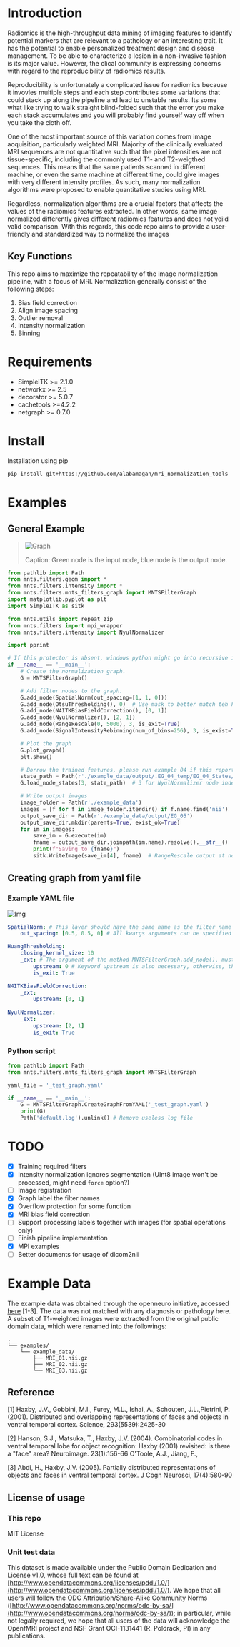 # Introduction

Radiomics is the high-throughput data mining of imaging features to identify potential markers that are relevant to a
pathology or an interesting trait. It has the potential to enable personalized treatment design and disease management.
To be able to characterize a lesion in a non-invasive fashion is its major value. However, the clical community is expressing concerns with regard to the reproducibility of radiomics results.

Reproducibility is unfortunately a complicated issue for radiomics because it invovles multiple steps and each step
contributes some variations that could stack up along the pipeline and lead to unstable results. Its some what like
trying to walk straight blind-folded such that the error you make each stack accumulates and you will probably find
yourself way off when you take the cloth off.

One of the most important source of this variation comes from image acquisition, particularly weighted MRI. Majority of
the clinically evaluated MRI sequences are not quantitative such that the pixel intensities are not tissue-specific,
including the commonly used T1- and T2-weigthed sequences. This means that the same patients scanned in different
machine, or even the same machine at different time, could give images with very different intensity profiles. As such, many normalization algorithms were proposed to enable quantitative studies using MRI.

Regardless, normalization algorithms are a crucial factors that affects the values of the radiomics features extracted.
In other words, same image normalized differently gives different radiomics features and does not yeild valid
comparison. With this regards, this code repo aims to provide a user-friendly and standardized way to normalize the
images

## Key Functions

This repo aims to maximize the repeatability of the image normalization pipeline, with a focus of MRI. Normalization
generally consist of the following steps:

1. Bias field correction
2. Align image spacing
3. Outlier removal
4. Intensity normalization
5. Binning

# Requirements

- SimpleITK >= 2.1.0
- networkx >= 2.5
- decorator >= 5.0.7
- cachetools >=4.2.2
- netgraph >= 0.7.0

# Install

Installation using pip

```bash
pip install git+https://github.com/alabamagan/mri_normalization_tools
```

# Examples

## General Example

> ![Graph](./img/05_graph.png)
>
> Caption: Green node is the input node, blue node is the output node.

```python
from pathlib import Path
from mnts.filters.geom import *
from mnts.filters.intensity import *
from mnts.filters.mnts_filters_graph import MNTSFilterGraph
import matplotlib.pyplot as plt
import SimpleITK as sitk

from mnts.utils import repeat_zip
from mnts.filters import mpi_wrapper
from mnts.filters.intensity import NyulNormalizer

import pprint

# If this protector is absent, windows python might go into recursive import loop.
if __name__ == '__main__':
    # Create the normalization graph.
    G = MNTSFilterGraph()

    # Add filter nodes to the graph.
    G.add_node(SpatialNorm(out_spacing=[1, 1, 0]))
    G.add_node(OtsuThresholding(), 0)  # Use mask to better match teh histograms
    G.add_node(N4ITKBiasFieldCorrection(), [0, 1])
    G.add_node(NyulNormalizer(), [2, 1])
    G.add_node(RangeRescale(0, 5000), 3, is_exit=True)
    G.add_node(SignalIntensityRebinning(num_of_bins=256), 3, is_exist=True)

    # Plot the graph
    G.plot_graph()
    plt.show()

    # Borrow the trained features, please run example 04 if this reports error.
    state_path = Path(r'./example_data/output/.EG_04_temp/EG_04_States/2_NyulNormalizer.npz')
    G.load_node_states(3, state_path)  # 3 for NyulNormalizer node index

    # Write output images
    image_folder = Path(r'./example_data')
    images = [f for f in image_folder.iterdir() if f.name.find('nii') != -1]
    output_save_dir = Path(r'./example_data/output/EG_05')
    output_save_dir.mkdir(parents=True, exist_ok=True)
    for im in images:
        save_im = G.execute(im)
        fname = output_save_dir.joinpath(im.name).resolve().__str__()
        print(f"Saving to {fname}")
        sitk.WriteImage(save_im[4], fname)  # RangeRescale output at node index 3
```

## Creating graph from yaml file

### Example YAML file

![Img](./img/07_graph.png)

```yaml
SpatialNorm: # This layer should have the same name as the filter name
    out_spacing: [0.5, 0.5, 0] # All kwargs arguments can be specified in this format

HuangThresholding:
    closing_kernel_size: 10
    _ext: # The argument of the method MNTSFilterGraph.add_node(), must be specified with _ext key
        upstream: 0 # Keyword upstream is also necessary, otherwise, the node will be see as an input node.
        is_exit: True

N4ITKBiasFieldCorrection:
    _ext:
        upstream: [0, 1]
  
NyulNormalizer:
    _ext:
        upstream: [2, 1]
        is_exit: True
```

### Python script

```python
from pathlib import Path
from mnts.filters.mnts_filters_graph import MNTSFilterGraph

yaml_file = '_test_graph.yaml'

if __name__ == '__main__':
    G = MNTSFilterGraph.CreateGraphFromYAML('_test_graph.yaml')
    print(G)
    Path('default.log').unlink() # Remove useless log file
```

# TODO

- [X] Training required filters
- [X] Intensity normalization ignores segmentation (UInt8 image won't be processed, might need `force` option?)
- [ ] Image registration
- [X] Graph label the filter names
- [X] Overflow protection for some function
- [X] MRI bias field correction
- [ ] Support processing labels together with images (for spatial operations only)
- [ ] Finish pipeline implementation
- [X] MPI examples
- [ ] Better documents for usage of dicom2nii

# Example Data

The example data was obtained through the openneuro initiative, accessed [here](https://openneuro.org/datasets/ds000105/versions/00001) [1-3]. The data was not matched with any diagnosis or pathology here. A subset of T1-weighted images were extracted from the original public domain data, which were renamed into the followings:

```
.
└── examples/
    └── example_data/
        ├── MRI_01.nii.gz
        ├── MRI_02.nii.gz
        └── MRI_03.nii.gz
```

## Reference

[1] Haxby, J.V., Gobbini, M.I., Furey, M.L., Ishai, A., Schouten, J.L.,Pietrini, P. (2001). Distributed and overlapping representations of faces and objects in ventral temporal cortex. Science, 293(5539):2425-30

[2] Hanson, S.J., Matsuka, T., Haxby, J.V. (2004). Combinatorial codes in ventral temporal lobe for object recognition:  Haxby (2001) revisited: is there a "face" area? Neuroimage. 23(1):156-66 O'Toole, A.J., Jiang, F.,

[3] Abdi, H., Haxby, J.V. (2005). Partially distributed representations of objects and faces in ventral temporal cortex. J Cogn Neurosci, 17(4):580-90

## License of usage

### This repo

MIT License

### Unit test data

This dataset is made available under the Public Domain Dedication and License v1.0, whose full text can be found at [http://www.opendatacommons.org/licenses/pddl/1.0/](http://www.opendatacommons.org/licenses/pddl/1.0/). We hope that all users will follow the ODC Attribution/Share-Alike Community Norms ([http://www.opendatacommons.org/norms/odc-by-sa/](http://www.opendatacommons.org/norms/odc-by-sa/)); in particular, while not legally required, we hope that all users of the data will acknowledge the OpenfMRI project and NSF Grant OCI-1131441 (R. Poldrack, PI) in any publications.
